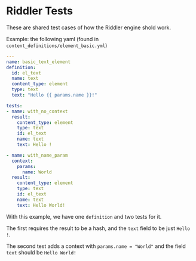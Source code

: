 # Riddler Tests

These are shared test cases of how the Riddler engine shold work.

Example: the following yaml (found in `content_definitions/element_basic.yml`)

```yaml
---
name: basic_text_element
definition:
  id: el_text
  name: text
  content_type: element
  type: text
  text: "Hello {{ params.name }}!"

tests:
- name: with_no_context
  result:
    content_type: element
    type: text
    id: el_text
    name: text
    text: Hello !

- name: with_name_param
  context:
    params:
      name: World
  result:
    content_type: element
    type: text
    id: el_text
    name: text
    text: Hello World!
```

With this example, we have one `definition` and two tests for it.

The first requires the result to be a hash, and the `text` field to be just
`Hello !`.

The second test adds a context with `params.name = "World"` and the field `text`
should be `Hello World!`
